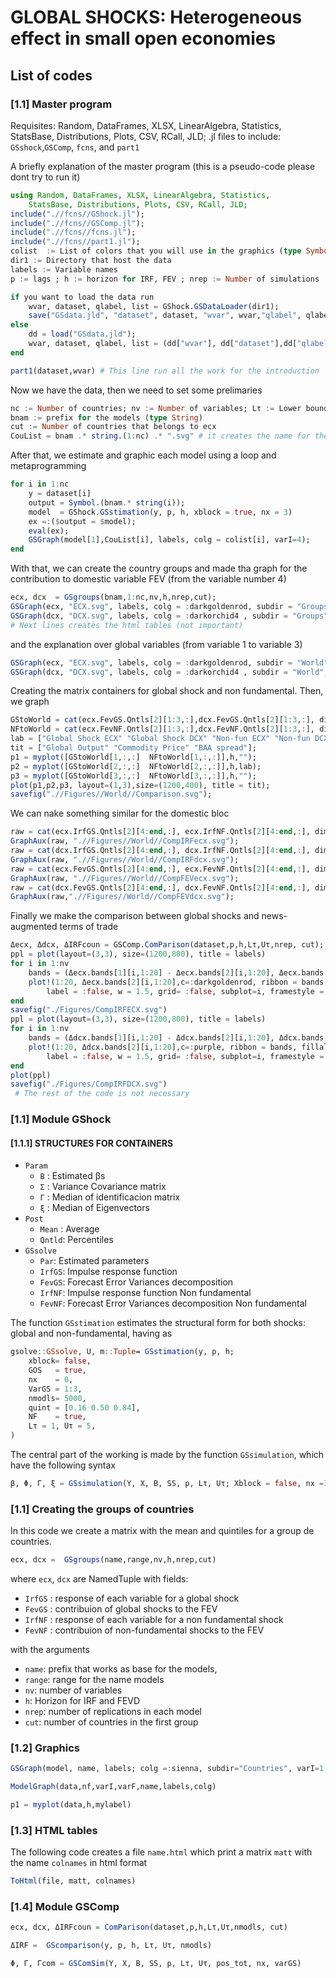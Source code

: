 # **GLOBAL SHOCKS: Heterogeneous effect in small open economies**
## List of codes
### [1.1] Master program
Requisites: Random, DataFrames, XLSX, LinearAlgebra, Statistics, StatsBase, Distributions, Plots, CSV, RCall, JLD;
.jl files to include: `GSshock`,`GSComp`, `fcns`, and  `part1`

A briefly explanation of the master program (this is a pseudo-code please dont try to run it)
```julia
using Random, DataFrames, XLSX, LinearAlgebra, Statistics,
	StatsBase, Distributions, Plots, CSV, RCall, JLD;
include(".//fcns//GShock.jl");
include(".//fcns//GSComp.jl");
include(".//fcns//fcns.jl");
include(".//fcns//part1.jl");
colist  := List of colors that you will use in the graphics (type Symbol)
dir1 := Directory that host the data
labels := Variable names
p := lags ; h := horizon for IRF, FEV ; nrep := Number of simulations

if you want to load the data run 
	wvar, dataset, qlabel, list = GShock.GSDataLoader(dir1);
	save("GSdata.jld", "dataset", dataset, "wvar", wvar,"qlabel", qlabel, "list" , list);
else
	dd = load("GSdata.jld");
	wvar, dataset, qlabel, list = (dd["wvar"], dd["dataset"],dd["qlabel"], dd["list"]);
end

part1(dataset,wvar) # This line run all the work for the introduction
```
Now we have the data, then we need to set some prelimaries
```julia
nc := Number of countries; nv := Number of variables; Lτ := Lower bound ; Uτ := Upper bound for maximization
bnam := prefix for the models (type String) 
cut := Number of countries that belongs to ecx
CouList = bnam .* string.(1:nc) .* ".svg" # it creates the name for the graphs
```
After that, we estimate and graphic each model using a loop and metaprogramming
```julia
for i in 1:nc
	y = dataset[i]
	output = Symbol.(bnam.* string(i));
	model  = GShock.GSstimation(y, p, h, xblock = true, nx = 3)
	ex =:($output = $model);
	eval(ex);
	GSGraph(model[1],CouList[i], labels, colg = colist[i], varI=4);
end
```
With that, we can create the country groups and made tha graph for the contribution to domestic variable FEV (from the variable number 4)
```julia
ecx, dcx  = GSgroups(bnam,1:nc,nv,h,nrep,cut);
GSGraph(ecx, "ECX.svg", labels, colg = :darkgoldenrod, subdir = "Groups", varI=4);
GSGraph(dcx, "DCX.svg", labels, colg = :darkorchid4 , subdir = "Groups", varI=4);
# Next lines creates the html tables (not important)
```
and the explanation over global variables (from variable 1 to variable 3)
```julia
GSGraph(ecx, "ECX.svg", labels, colg = :darkgoldenrod, subdir = "World", varI=1, varF=3);
GSGraph(dcx, "DCX.svg", labels, colg = :darkorchid4 , subdir = "World", varI=1, varF=3);
```
Creating the matrix containers for global shock and non fundamental. Then, we graph
```julia
GStoWorld = cat(ecx.FevGS.Qntls[2][1:3,:],dcx.FevGS.Qntls[2][1:3,:], dims=3);
NFtoWorld = cat(ecx.FevNF.Qntls[2][1:3,:],dcx.FevNF.Qntls[2][1:3,:], dims=3);
lab = ["Global Shock ECX" "Global Shock DCX" "Non-fun ECX" "Non-fun DCX"];
tit = ["Global Output" "Commodity Price" "BAA spread"];
p1 = myplot([GStoWorld[1,:,:]  NFtoWorld[1,:,:]],h,"");
p2 = myplot([GStoWorld[2,:,:]  NFtoWorld[2,:,:]],h,lab);
p3 = myplot([GStoWorld[3,:,:]  NFtoWorld[3,:,:]],h,"");
plot(p1,p2,p3, layout=(1,3),size=(1200,400), title = tit);
savefig(".//Figures//World//Comparison.svg");
```
We can nake something similar for the domestic bloc
```julia
raw = cat(ecx.IrfGS.Qntls[2][4:end,:], ecx.IrfNF.Qntls[2][4:end,:], dims=3);
GraphAux(raw, ".//Figures//World//CompIRFecx.svg");
raw = cat(dcx.IrfGS.Qntls[2][4:end,:], dcx.IrfNF.Qntls[2][4:end,:], dims=3);
GraphAux(raw, ".//Figures//World//CompIRFdcx.svg");
raw = cat(ecx.FevGS.Qntls[2][4:end,:], ecx.FevNF.Qntls[2][4:end,:], dims=3);
GraphAux(raw, ".//Figures//World//CompFEVecx.svg");
raw = cat(dcx.FevGS.Qntls[2][4:end,:], dcx.FevNF.Qntls[2][4:end,:], dims=3);
GraphAux(raw,".//Figures//World//CompFEVdcx.svg");
```
Finally we make the comparison between global shocks and news-augmented terms of trade
```julia
Δecx, Δdcx, ΔIRFcoun = GSComp.ComParison(dataset,p,h,Lτ,Uτ,nrep, cut);
ppl = plot(layout=(3,3), size=(1200,800), title = labels)
for i in 1:nv
	bands = (Δecx.bands[1][i,1:20] - Δecx.bands[2][i,1:20],	Δecx.bands[2][i,1:20] - Δecx.bands[3][i,1:20])
	plot!(1:20, Δecx.bands[2][i,1:20],c=:darkgoldenrod, ribbon = bands, fillalpha=0.2,
		label = :false, w = 1.5, grid= :false, subplot=i, framestyle = :zerolines)
end
savefig("./Figures/CompIRFECX.svg")
ppl = plot(layout=(3,3), size=(1200,800), title = labels)
for i in 1:nv
	bands = (Δdcx.bands[1][i,1:20] - Δdcx.bands[2][i,1:20],	Δdcx.bands[2][i,1:20] - Δdcx.bands[3][i,1:20])
	plot!(1:20, Δdcx.bands[2][i,1:20],c=:purple, ribbon = bands, fillalpha=0.2,
		label = :false, w = 1.5, grid= :false, subplot=i, framestyle = :zerolines)
end
plot(ppl)
savefig("./Figures/CompIRFDCX.svg")
 # The rest of the code is not necessary
```
### [1.1] Module GShock
####  [1.1.1] STRUCTURES FOR CONTAINERS

- `Param`
  - `B` : Estimated βs
  - `Σ` : Variance Covariance matrix
  - `Γ` : Median of identificacion matrix
  - `ξ` : Median of Eigenvectors
- `Post`
  - `Mean` : Average
  - `Qntld`: Percentiles
- `GSsolve`
  - `Par`: Estimated parameters
  - `IrfGS`: Impulse response function
  - `FevGS`: Forecast Error Variances decomposition
  - `IrfNF`: Impulse response function Non fundamental
  - `FevNF`: Forecast Error Variances decomposition Non fundamental

The function `GSstimation` estimates the structural form for both shocks: global and non-fundamental, having as 

```julia
gsolve::GSsolve, U, m::Tuple= GSstimation(y, p, h;
	xblock= false,
	GOS   = true,
	nx    = 0,
	VarGS = 1:3,
	nmodls= 5000,
	quint = [0.16 0.50 0.84],
	NF    = true,
	Lτ = 1, Uτ = 5,
)
```
The central part of the working is made by the function `GSsimulation`, which have the following syntax
```julia
β, Φ, Γ, ξ = GSsimulation(Y, X, B, SS, p, Lτ, Uτ; Xblock = false, nx =3, varGS = 1:3, nonfun = true)
```

### [1.1] Creating the groups of countries
In this code we create a matrix with the mean and quintiles for a group de countries.
```julia
ecx, dcx =  GSgroups(name,range,nv,h,nrep,cut)
```
where `ecx`, `dcx` are NamedTuple with fields:
- `IrfGS` : response of each variable for a global shock
- `FevGS` : contribuion of global shocks to the FEV
- `IrfNF` : response of each variable for a non fundamental shock
- `FevNF` : contribuion of non-fundamental shocks to the FEV

with the arguments
- `name`: prefix that works as base for the models,
- `range`: range for the name models
- `nv`: number of variables
- `h`: Horizon for IRF and FEVD
- `nrep`: number of replications in each model
- `cut`: number of countries in the first group

### [1.2] Graphics
```julia
GSGraph(model, name, labels; colg =:sienna, subdir="Countries", varI=1, varF = 0)
```
```julia
ModelGraph(data,nf,varI,varF,name,labels,colg)
```
```julia
p1 = myplot(data,h,mylabel)
```
### [1.3] HTML tables
The following code creates a file `name.html` which print a matrix `matt` with the name `colnames` in html format
```julia
ToHtml(file, matt, colnames)
```


### [1.4] Module GSComp
```julia
ecx, dcx, ΔIRFcoun = ComParison(dataset,p,h,Lτ,Uτ,nmodls, cut)
```
```julia
ΔIRF =  GScomparison(y, p, h, Lτ, Uτ, nmodls)
```
```julia
Φ, Γ, Γcom = GSComSim(Y, X, B, SS, p, Lτ, Uτ, pos_tot, nx, varGS)
```
```

